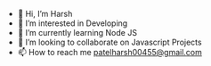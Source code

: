 - 👋 Hi, I’m Harsh
- 👀 I’m interested in Developing
- 🌱 I’m currently learning Node JS
- 💞️ I’m looking to collaborate on Javascript Projects
- 📫 How to reach me patelharsh00455@gmail.com

<!---
tiiku/tiiku is a ✨ special ✨ repository because its `README.md` (this file) appears on your GitHub profile.
You can click the Preview link to take a look at your changes.
--->
